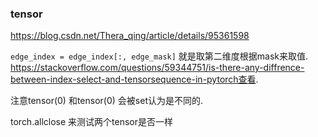 ### tensor

https://blog.csdn.net/Thera_qing/article/details/95361598

`edge_index = edge_index[:, edge_mask]` 就是取第二维度根据mask来取值. https://stackoverflow.com/questions/59344751/is-there-any-diffrence-between-index-select-and-tensorsequence-in-pytorch查看. 

注意tensor(0) 和tensor(0) 会被set认为是不同的. 



torch.allclose 来测试两个tensor是否一样
